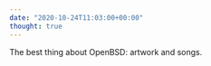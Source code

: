 ```yaml
---
date: "2020-10-24T11:03:00+00:00"
thought: true
---
```


The best thing about OpenBSD: artwork and songs.
